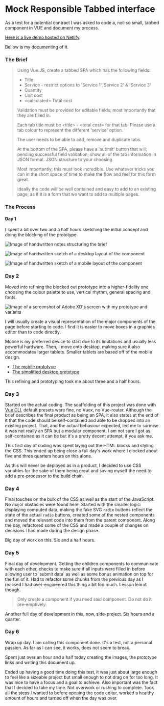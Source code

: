 # Mock Responsible Tabbed interface

As a test for a potential contract I was asked to code a, not-so small, tabbed component in VUE and document my process.

[Here is a live demo hosted on Netlify](https://gracious-rosalind-840cbf.netlify.com/).

Bellow is my documenting of it.


### The Brief
>Using Vue.JS, create a tabbed SPA which has the following fields:
>
>* Title
>* Service - restrict options to &#39;Service 1&#39;,&#39;Service 2&#39; &amp; &#39;Service 3&#39;
>* Quantity
>* Unit cost
>* &lt;calculated&gt; Total cost
>
>Validation must be provided for editable fields; most importantly that they are filled in.
>
>Each tab title must be &lt;title&gt; - &lt;total cost&gt; for that tab. Please use a tab colour to represent the different &#39;service&#39; option.
>
>The user needs to be able to add, remove and duplicate tabs.
>
>At the bottom of the SPA, please have a &#39;submit&#39; button that will; pending successful field validation; show all of the tab information in JSON format. JSON structure to your choosing.
>
>Most importantly; this must look incredible. Use whatever tricks you can in the short space of time to make the flow and feel for this form great.
>
>Ideally the code will be well contained and easy to add to an existing page; as if it is a form that we want to add to multiple pages.

### The Process

#### Day 1

I spent a bit over two and a half hours sketching the initial concept and doing the blocking of the prototype.

![Image of handwritten notes structuring the brief](https://s3-us-west-2.amazonaws.com/s.cdpn.io/259155/TabbedInterface-sketch-0.png)

![Image of handwritten sketch of a desktop layout of the component](https://s3-us-west-2.amazonaws.com/s.cdpn.io/259155/TabbedInterface-sketch-1.png)

![Image of handwritten sketch of a mobile layout of the component](https://s3-us-west-2.amazonaws.com/s.cdpn.io/259155/TabbedInterface-sketch-2.png)

### Day 2

Moved into refining the blocked out prototype into a higher-fidelity one choosing the colour palette to use, vertical rhythm, general spacing and fonts.

![Image of a screenshot of Adobe XD&#39;s screen with my prototype and variants](https://s3-us-west-2.amazonaws.com/s.cdpn.io/259155/TabbedInterface-prototype.png)

I will usually create a visual representation of the major components of the page before starting to code. I find it is easier to move boxes in a graphics editor than to code directly.

Mobile is my preferred device to start due to its limitations and usually less powerful hardware. Then, I move onto desktop, making sure it also accommodates larger tablets. Smaller tablets are based off of the mobile design.

* [The mobile prototype](https://xd.adobe.com/view/4a8b754f-d21c-44a9-50f3-96aae4c4e8c0-3cba/)
* [The simplified desktop prototype](https://xd.adobe.com/view/973597f5-6320-43f3-713f-40866f107052-e104/)

This refining and prototyping took me about three and a half hours.

### Day 3

Started on the actual coding. The scaffolding of this project was done with [Vue CLI](https://cli.vuejs.org/), default presets were fine, no Vuex, no Vue-router. Although the brief describes the final product as being an SPA, it also states at the end of it that the code should be self-contained and able to be dropped into an existing project. That, and the actual behaviour expected, led me to surmise it was not really an SPA but a modular component. I am not sure I got as self-contained as it can be but it&#39;s a pretty decent attempt, if you ask me.

This first day of coding was spent laying out the HTML blocks and styling the CSS. This ended up being close a full day&#39;s work where I clocked about five and three quarters hours on this alone.

As this will never be deployed as in a product, I decided to use CSS variables for the sake of them being great and saving myself the need to add a pre-processor to the build chain.

### Day 4

Final touches on the bulk of the CSS as well as the start of the JavaScript. No major obstacles were found here. Started with the smaller logic: displaying computed data, making the fake SVG `radio` buttons reflect the state of the actual `radio` buttons, created some of the nested components and moved the relevant code into them from the parent component. Along the day, refactored some of the CSS and made a couple of changes on decisions I had made during the design phase.

Big day of work on this. Six and a half hours.

### Day 5

Final day of development. Getting the children components to communicate with each other, checks to make sure if all inputs were filled in before allowing user to &#39;submit data&#39; as well as some bonus animation on top for the fun of it. Had to refactor some chunks from the previous day as I realised I had over-engineered this thing a bit too much. Lesson learnt though.

> Only create a component if you need said component. Do not do it pre-emptively.

Another full day of development in this, now, side-project. Six hours and a quarter.

### Day 6

Wrap up day. I am calling this component done. It&#39;s a test, not a personal passion. As far as I can see, it works, does not seem to break.

Spent just over an hour and a half today creating the images, the prototype links and writing this document up.

Ended up having a good time doing this test, it was just about large enough to feel like a sizeable project but small enough to not drag on for too long. It was nice to have a focus and a goal to achieve. Also important was the fact that I decided to take my time. Not overwork or rushing to complete. Took all the steps I wanted to before opening the code editor, worked a healthy amount of hours and turned off when the day was over.

